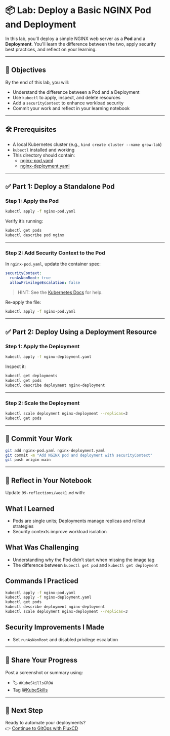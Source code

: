 # 📦 Lab: Deploy a Basic NGINX Pod and Deployment

In this lab, you'll deploy a simple NGINX web server as a **Pod** and a **Deployment**. You'll learn the difference between the two, apply security best practices, and reflect on your learning.

---

## 🎯 Objectives

By the end of this lab, you will:

- Understand the difference between a Pod and a Deployment
- Use `kubectl` to apply, inspect, and delete resources
- Add a `securityContext` to enhance workload security
- Commit your work and reflect in your learning notebook

---

## 🛠 Prerequisites

- A local Kubernetes cluster (e.g., `kind create cluster --name grow-lab`)
- `kubectl` installed and working
- This directory should contain:
  - [nginx-pod.yaml](nginx-pod.yaml)
  - [nginx-deployment.yaml](nginx-deployment.yaml)

---

## ✅ Part 1: Deploy a Standalone Pod

### Step 1: Apply the Pod

```bash
kubectl apply -f nginx-pod.yaml
```

Verify it’s running:

```bash
kubectl get pods
kubectl describe pod nginx
```

---

### Step 2: Add Security Context to the Pod

In `nginx-pod.yaml`, update the container spec:

```yaml
securityContext:
  runAsNonRoot: true
  allowPrivilegeEscalation: false
```
> HINT: See the [Kubernetes Docs](https://kubernetes.io/docs/tasks/configure-pod-container/security-context/) for help.

Re-apply the file:

```bash
kubectl apply -f nginx-pod.yaml
```

---

## ✅ Part 2: Deploy Using a Deployment Resource

### Step 1: Apply the Deployment

```bash
kubectl apply -f nginx-deployment.yaml
```

Inspect it:

```bash
kubectl get deployments
kubectl get pods
kubectl describe deployment nginx-deployment
```

---

### Step 2: Scale the Deployment

```bash
kubectl scale deployment nginx-deployment --replicas=3
kubectl get pods
```

---

## 📝 Commit Your Work

```bash
git add nginx-pod.yaml nginx-deployment.yaml
git commit -m "Add NGINX pod and deployment with securityContext"
git push origin main
```

---

## 🧠 Reflect in Your Notebook

Update `99-reflections/week1.md` with:

## What I Learned
- Pods are single units; Deployments manage replicas and rollout strategies
- Security contexts improve workload isolation

## What Was Challenging
- Understanding why the Pod didn’t start when missing the image tag
- The difference between `kubectl get pod` and `kubectl get deployment`

## Commands I Practiced
```bash
kubectl apply -f nginx-pod.yaml
kubectl apply -f nginx-deployment.yaml
kubectl get pods
kubectl describe deployment nginx-deployment
kubectl scale deployment nginx-deployment --replicas=3
```

## Security Improvements I Made
- Set `runAsNonRoot` and disabled privilege escalation


---

## 📣 Share Your Progress

Post a screenshot or summary using:
- 🏷 `#KubeSkillsGROW`
- Tag [@KubeSkills](https://linkedin.com/company/kubeskills)

---

## 🔁 Next Step

Ready to automate your deployments?  
👉 [Continue to GitOps with FluxCD](../02-gitops/lab-guide.md)

